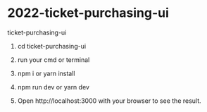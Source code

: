 # 2022-ticket-purchasing-ui
ticket-purchasing-ui




1. cd ticket-purchasing-ui

2. run your cmd or terminal

3. npm i or yarn install

4. npm run dev or yarn dev

5. Open http://localhost:3000 with your browser to see the result.
